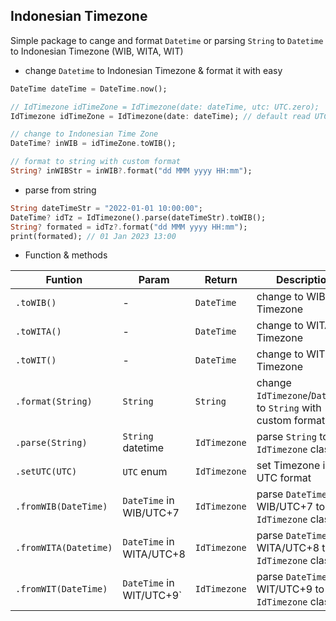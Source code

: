 ## Indonesian Timezone

Simple package to cange and format `Datetime` or parsing `String` to `Datetime` to Indonesian Timezone (WIB, WITA, WIT)

- change `Datetime` to Indonesian Timezone & format it with easy

```dart
DateTime dateTime = DateTime.now();

// IdTimezone idTimeZone = IdTimezone(date: dateTime, utc: UTC.zero);
IdTimezone idTimeZone = IdTimezone(date: dateTime); // default read UTC±0

// change to Indonesian Time Zone
DateTime? inWIB = idTimeZone.toWIB();

// format to string with custom format
String? inWIBStr = inWIB?.format("dd MMM yyyy HH:mm");

```


- parse from string 

```dart
String dateTimeStr = "2022-01-01 10:00:00";
DateTime? idTz = IdTimezone().parse(dateTimeStr).toWIB();
String? formated = idTz?.format("dd MMM yyyy HH:mm");
print(formated); // 01 Jan 2023 13:00

```

- Function & methods

| Funtion | Param | Return | Description |
| --- | --- | ---- | ---- |
| `.toWIB()` | - | `DateTime` | change to WIB Timezone |
| `.toWITA()` | - | `DateTime` | change to WITA Timezone |
| `.toWIT()` | - | `DateTime` | change to WIT Timezone |
| `.format(String)` | `String` | `String` | change `IdTimezone`/`DateTime` to `String` with custom format |
| `.parse(String)` | `String` datetime | `IdTimezone` | parse `String` to `IdTimezone` class|
| `.setUTC(UTC)` | `UTC` enum | `IdTimezone` | set Timezone in UTC format
| `.fromWIB(DateTime)` | `DateTime` in WIB/UTC+7 | `IdTimezone` | parse `DateTime` WIB/UTC+7 to `IdTimezone` class |
| `.fromWITA(Datetime)` | `DateTime` in WITA/UTC+8 | `IdTimezone` | parse `DateTime` WITA/UTC+8 to `IdTimezone` class |
| `.fromWIT(DateTime)` | `DateTime` in WIT/UTC+9` | `IdTimezone` | parse `DateTime` WIT/UTC+9 to `IdTimezone` class |

